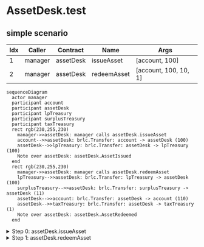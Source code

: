 # AssetDesk.test

## simple scenario

| Idx | Caller | Contract | Name | Args |
| --- | ------ | -------- | ---- | ---- |
| 1 | manager | assetDesk | issueAsset | [account, 100] |
| 2 | manager | assetDesk | redeemAsset | [account, 100, 10, 1] |

```mermaid
sequenceDiagram
  actor manager
  participant account
  participant assetDesk
  participant lpTreasury
  participant surplusTreasury
  participant taxTreasury
  rect rgb(230,255,230)
    manager->>assetDesk: manager calls assetDesk.issueAsset
    account-->>assetDesk: brlc.Transfer: account -> assetDesk (100)
    assetDesk-->>lpTreasury: brlc.Transfer: assetDesk -> lpTreasury (100)
    Note over assetDesk: assetDesk.AssetIssued
  end
  rect rgb(230,255,230)
    manager->>assetDesk: manager calls assetDesk.redeemAsset
    lpTreasury-->>assetDesk: brlc.Transfer: lpTreasury -> assetDesk (100)
    surplusTreasury-->>assetDesk: brlc.Transfer: surplusTreasury -> assetDesk (11)
    assetDesk-->>account: brlc.Transfer: assetDesk -> account (110)
    assetDesk-->>taxTreasury: brlc.Transfer: assetDesk -> taxTreasury (1)
    Note over assetDesk: assetDesk.AssetRedeemed
  end
```

<details>
<summary>Step 0: assetDesk.issueAsset</summary>

- **type**: methodCall
- **caller**: manager
- **args**: `{
  "buyer": "account",
  "principalAmount": "100"
}`

**Events**

| # | Contract | Event | Args |
| - | -------- | ----- | ---- |
| 1 | brlc | Transfer | `[account, assetDesk, 100]` |
| 2 | brlc | Transfer | `[assetDesk, lpTreasury, 100]` |
| 3 | assetDesk | AssetIssued | `[account, 100]` |

**Balances**

**Token:** brlc
| Holder | Balance |
| ------ | ------- |
| assetDesk | 0 |
| brlc | 0 |
| deployer | 0 |
| manager | 0 |
| account | 9900 |
| lpTreasury | 10100 |
| surplusTreasury | 10000 |
| taxTreasury | 0 |
| pauser | 0 |
| stranger | 0 |



</details>
<details>
<summary>Step 1: assetDesk.redeemAsset</summary>

- **type**: methodCall
- **caller**: manager
- **args**: `{
  "buyer": "account",
  "principalAmount": "100",
  "netYieldAmount": "10",
  "taxAmount": "1"
}`

**Events**

| # | Contract | Event | Args |
| - | -------- | ----- | ---- |
| 1 | brlc | Transfer | `[lpTreasury, assetDesk, 100]` |
| 2 | brlc | Transfer | `[surplusTreasury, assetDesk, 11]` |
| 3 | brlc | Transfer | `[assetDesk, account, 110]` |
| 4 | brlc | Transfer | `[assetDesk, taxTreasury, 1]` |
| 5 | assetDesk | AssetRedeemed | `[account, 100, 10, 1]` |

**Balances**

**Token:** brlc
| Holder | Balance |
| ------ | ------- |
| assetDesk | 0 |
| brlc | 0 |
| deployer | 0 |
| manager | 0 |
| account | 10010 |
| lpTreasury | 10000 |
| surplusTreasury | 9989 |
| taxTreasury | 1 |
| pauser | 0 |
| stranger | 0 |



</details>

